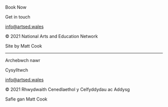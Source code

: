 Book Now

Get in touch

info@artsed.wales

© 2021 National Arts and Education Network

Site by Matt Cook

---

Archebwch nawr

Cysylltwch

info@artsed.wales

© 2021 Rhwydwaith Cenedlaethol y Celfyddydau ac Addysg

Safle gan Matt Cook